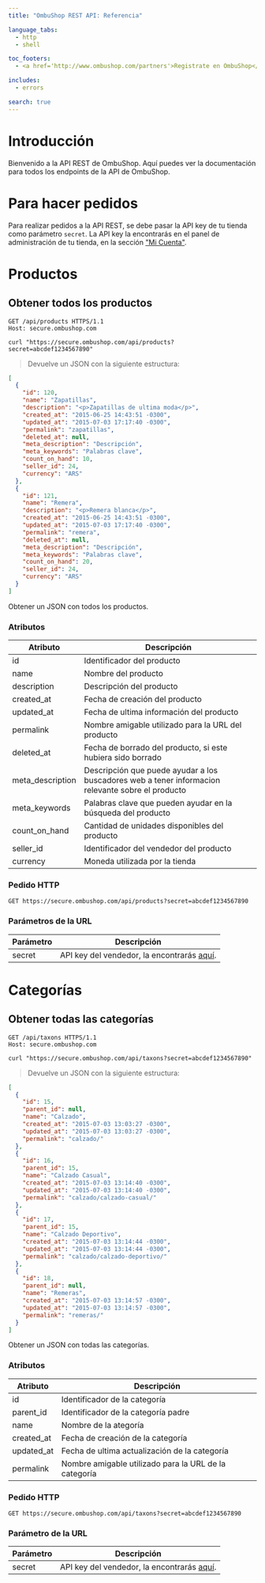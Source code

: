 ```yaml
---
title: "OmbuShop REST API: Referencia"

language_tabs:
  - http
  - shell

toc_footers:
  - <a href='http://www.ombushop.com/partners'>Registrate en OmbuShop</a>

includes:
  - errors

search: true
---
```


# Introducción

Bienvenido a la API REST de OmbuShop. Aquí puedes ver la documentación para
todos los endpoints de la API de OmbuShop.

# Para hacer pedidos

Para realizar pedidos a la API REST, se debe pasar la API key de tu tienda
como parámetro `secret`. La API key la encontrarás en el panel de administración
de tu tienda, en la sección ["Mi Cuenta"](https://secure.ombushop.com/admin/configurations).

# Productos

## Obtener todos los productos

```http
GET /api/products HTTPS/1.1
Host: secure.ombushop.com
```

```shell
curl "https://secure.ombushop.com/api/products?secret=abcdef1234567890"
```

> Devuelve un JSON con la siguiente estructura:

```json
[
  {
    "id": 120,
    "name": "Zapatillas",
    "description": "<p>Zapatillas de ultima moda</p>",
    "created_at": "2015-06-25 14:43:51 -0300",
    "updated_at": "2015-07-03 17:17:40 -0300",
    "permalink": "zapatillas",
    "deleted_at": null,
    "meta_description": "Descripción",
    "meta_keywords": "Palabras clave",
    "count_on_hand": 10,
    "seller_id": 24,
    "currency": "ARS"
  },
  {
    "id": 121,
    "name": "Remera",
    "description": "<p>Remera blanca</p>",
    "created_at": "2015-06-25 14:43:51 -0300",
    "updated_at": "2015-07-03 17:17:40 -0300",
    "permalink": "remera",
    "deleted_at": null,
    "meta_description": "Descripción",
    "meta_keywords": "Palabras clave",
    "count_on_hand": 20,
    "seller_id": 24,
    "currency": "ARS"
  }
]
```

Obtener un JSON con todos los productos.

### Atributos

Atributo | Descripción
--------- | -----------
id | Identificador del producto
name | Nombre del producto
description | Descripción del producto
created_at | Fecha de creación del producto
updated_at | Fecha de ultima información del producto
permalink | Nombre amigable utilizado para la URL del producto
deleted_at | Fecha de borrado del producto, si este hubiera sido borrado
meta_description | Descripción que puede ayudar a los buscadores web a tener informacion relevante sobre el producto
meta_keywords | Palabras clave que pueden ayudar en la búsqueda del producto
count_on_hand | Cantidad de unidades disponibles del producto
seller_id | Identificador del vendedor del producto
currency | Moneda utilizada por la tienda

### Pedido HTTP

`GET https://secure.ombushop.com/api/products?secret=abcdef1234567890`

### Parámetros de la URL

Parámetro | Descripción
--------- | -----------
secret | API key del vendedor, la encontrarás [aquí](https://secure.ombushop.com/admin/configurations).

# Categorías

## Obtener todas las categorías

```http
GET /api/taxons HTTPS/1.1
Host: secure.ombushop.com
```

```shell
curl "https://secure.ombushop.com/api/taxons?secret=abcdef1234567890"
```

> Devuelve un JSON con la siguiente estructura:

```json
[
  {
    "id": 15,
    "parent_id": null,
    "name": "Calzado",
    "created_at": "2015-07-03 13:03:27 -0300",
    "updated_at": "2015-07-03 13:03:27 -0300",
    "permalink": "calzado/"
  },
  {
    "id": 16,
    "parent_id": 15,
    "name": "Calzado Casual",
    "created_at": "2015-07-03 13:14:40 -0300",
    "updated_at": "2015-07-03 13:14:40 -0300",
    "permalink": "calzado/calzado-casual/"
  },
  {
    "id": 17,
    "parent_id": 15,
    "name": "Calzado Deportivo",
    "created_at": "2015-07-03 13:14:44 -0300",
    "updated_at": "2015-07-03 13:14:44 -0300",
    "permalink": "calzado/calzado-deportivo/"
  },
  {
    "id": 18,
    "parent_id": null,
    "name": "Remeras",
    "created_at": "2015-07-03 13:14:57 -0300",
    "updated_at": "2015-07-03 13:14:57 -0300",
    "permalink": "remeras/"
  }
]
```

Obtener un JSON con todas las categorías.

### Atributos

Atributo | Descripción
--------- | -----------
id | Identificador de la categoría
parent_id | Identificador de la categoría padre
name | Nombre de la ategoría
created_at | Fecha de creación de la categoría
updated_at | Fecha de ultima actualización de la categoría
permalink | Nombre amigable utilizado para la URL de la categoría

### Pedido HTTP

`GET https://secure.ombushop.com/api/taxons?secret=abcdef1234567890`

### Parámetro de la URL

Parámetro | Descripción
--------- | -----------
secret | API key del vendedor, la encontrarás [aquí](https://secure.ombushop.com/admin/configurations).
